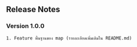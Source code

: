 
## Release Notes
### Version 1.0.0
```
1. Feature พื้นฐานของ map (รายละเอียดเพิ่มเติมใน README.md)
```
